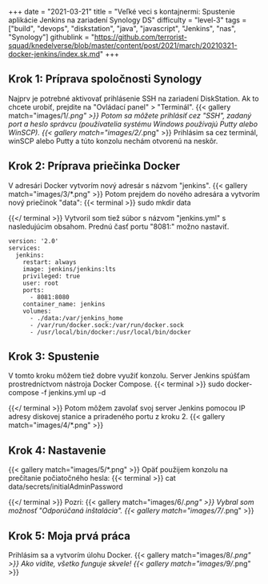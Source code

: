 +++
date = "2021-03-21"
title = "Veľké veci s kontajnermi: Spustenie aplikácie Jenkins na zariadení Synology DS"
difficulty = "level-3"
tags = ["build", "devops", "diskstation", "java", "javascript", "Jenkins", "nas", "Synology"]
githublink = "https://github.com/terrorist-squad/knedelverse/blob/master/content/post/2021/march/20210321-docker-jenkins/index.sk.md"
+++

## Krok 1: Príprava spoločnosti Synology
Najprv je potrebné aktivovať prihlásenie SSH na zariadení DiskStation. Ak to chcete urobiť, prejdite na "Ovládací panel" > "Terminál".
{{< gallery match="images/1/*.png" >}}
Potom sa môžete prihlásiť cez "SSH", zadaný port a heslo správcu (používatelia systému Windows používajú Putty alebo WinSCP).
{{< gallery match="images/2/*.png" >}}
Prihlásim sa cez terminál, winSCP alebo Putty a túto konzolu nechám otvorenú na neskôr.
## Krok 2: Príprava priečinka Docker
V adresári Docker vytvorím nový adresár s názvom "jenkins".
{{< gallery match="images/3/*.png" >}}
Potom prejdem do nového adresára a vytvorím nový priečinok "data":
{{< terminal >}}
sudo mkdir data

{{</ terminal >}}
Vytvoril som tiež súbor s názvom "jenkins.yml" s nasledujúcim obsahom. Prednú časť portu "8081:" možno nastaviť.
```
version: '2.0'
services:
  jenkins:
    restart: always
    image: jenkins/jenkins:lts
    privileged: true
    user: root
    ports:
      - 8081:8080
    container_name: jenkins
    volumes:
      - ./data:/var/jenkins_home
      - /var/run/docker.sock:/var/run/docker.sock
      - /usr/local/bin/docker:/usr/local/bin/docker

```

## Krok 3: Spustenie
V tomto kroku môžem tiež dobre využiť konzolu. Server Jenkins spúšťam prostredníctvom nástroja Docker Compose.
{{< terminal >}}
sudo docker-compose -f jenkins.yml up -d

{{</ terminal >}}
Potom môžem zavolať svoj server Jenkins pomocou IP adresy diskovej stanice a priradeného portu z kroku 2.
{{< gallery match="images/4/*.png" >}}

## Krok 4: Nastavenie

{{< gallery match="images/5/*.png" >}}
Opäť použijem konzolu na prečítanie počiatočného hesla:
{{< terminal >}}
cat data/secrets/initialAdminPassword

{{</ terminal >}}
Pozri:
{{< gallery match="images/6/*.png" >}}
Vybral som možnosť "Odporúčaná inštalácia".
{{< gallery match="images/7/*.png" >}}

## Krok 5: Moja prvá práca
Prihlásim sa a vytvorím úlohu Docker.
{{< gallery match="images/8/*.png" >}}
Ako vidíte, všetko funguje skvele!
{{< gallery match="images/9/*.png" >}}